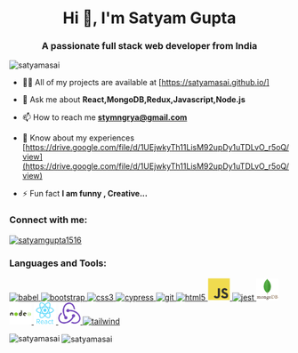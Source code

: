 <h1 align="center">Hi 👋, I'm Satyam Gupta</h1>
<h3 align="center">A passionate full stack web developer from India</h3>

<p align="left"> <img src="https://komarev.com/ghpvc/?username=satyamasai&label=Profile%20views&color=0e75b6&style=flat" alt="satyamasai" /> </p>

- 👨‍💻 All of my projects are available at [https://satyamasai.github.io/]

- 💬 Ask me about **React,MongoDB,Redux,Javascript,Node.js**

- 📫 How to reach me **stymngrya@gmail.com**

- 📄 Know about my experiences [https://drive.google.com/file/d/1UEjwkyTh11LisM92upDy1uTDLvO_r5oQ/view](https://drive.google.com/file/d/1UEjwkyTh11LisM92upDy1uTDLvO_r5oQ/view)

- ⚡ Fun fact **I am funny , Creative...**

<h3 align="left">Connect with me:</h3>
<p align="left">
<a href="https://linkedin.com/in/satyamgupta1516" target="blank"><img align="center" src="https://cdn-icons-png.flaticon.com/512/174/174857.png" alt="satyamgupta1516" height="30" width="40" /></a>
</p>

<h3 align="left">Languages and Tools:</h3>
<p align="left"> <a href="https://babeljs.io/" target="_blank" rel="noreferrer"> <img src="https://www.vectorlogo.zone/logos/babeljs/babeljs-icon.svg" alt="babel" width="40" height="40"/> </a> <a href="https://getbootstrap.com" target="_blank" rel="noreferrer"> <img src="https://icons.getbootstrap.com/assets/img/icons-hero.png" alt="bootstrap" width="40" height="40"/> </a> <a href="https://www.w3schools.com/css/" target="_blank" rel="noreferrer"> <img src="https://encrypted-tbn0.gstatic.com/images?q=tbn:ANd9GcSxS2j2dpBqp-vFfDJgL1I1HgmWU_dGUw0MihxAqTQruw&s" alt="css3" width="40" height="40"/> </a> <a href="https://www.cypress.io" target="_blank" rel="noreferrer"> <img src="https://i0.wp.com/blog.knoldus.com/wp-content/uploads/2022/03/cypress.png?fit=364%2C364&ssl=1" alt="cypress" width="40" height="40"/> </a> <a href="https://git-scm.com/" target="_blank" rel="noreferrer"> <img src="https://www.vectorlogo.zone/logos/git-scm/git-scm-icon.svg" alt="git" width="40" height="40"/> </a> <a href="https://www.w3.org/html/" target="_blank" rel="noreferrer"> <img src="https://www.pngwing.com/en/free-png-zkfee" alt="html5" width="40" height="40"/> </a> <a href="https://developer.mozilla.org/en-US/docs/Web/JavaScript" target="_blank" rel="noreferrer"> <img src="https://raw.githubusercontent.com/devicons/devicon/master/icons/javascript/javascript-original.svg" alt="javascript" width="40" height="40"/> </a> <a href="https://jestjs.io" target="_blank" rel="noreferrer"> <img src="https://www.vectorlogo.zone/logos/jestjsio/jestjsio-icon.svg" alt="jest" width="40" height="40"/> </a> <a href="https://www.mongodb.com/" target="_blank" rel="noreferrer"> <img src="https://raw.githubusercontent.com/devicons/devicon/master/icons/mongodb/mongodb-original-wordmark.svg" alt="mongodb" width="40" height="40"/> </a> <a href="https://nodejs.org" target="_blank" rel="noreferrer"> <img src="https://raw.githubusercontent.com/devicons/devicon/master/icons/nodejs/nodejs-original-wordmark.svg" alt="nodejs" width="40" height="40"/> </a> <a href="https://reactjs.org/" target="_blank" rel="noreferrer"> <img src="https://raw.githubusercontent.com/devicons/devicon/master/icons/react/react-original-wordmark.svg" alt="react" width="40" height="40"/> </a> <a href="https://redux.js.org" target="_blank" rel="noreferrer"> <img src="https://raw.githubusercontent.com/devicons/devicon/master/icons/redux/redux-original.svg" alt="redux" width="40" height="40"/> </a> <a href="https://tailwindcss.com/" target="_blank" rel="noreferrer"> <img src="https://www.vectorlogo.zone/logos/tailwindcss/tailwindcss-icon.svg" alt="tailwind" width="40" height="40"/> </a> </p>

<p><img align="left" src="https://github-readme-stats.vercel.app/api/top-langs?username=satyamasai&show_icons=true&locale=en&layout=compact" alt="satyamasai" /></p>

<p>&nbsp;<img align="center" src="https://github-readme-stats.vercel.app/api?username=satyamasai&show_icons=true&locale=en" alt="satyamasai" /></p>
